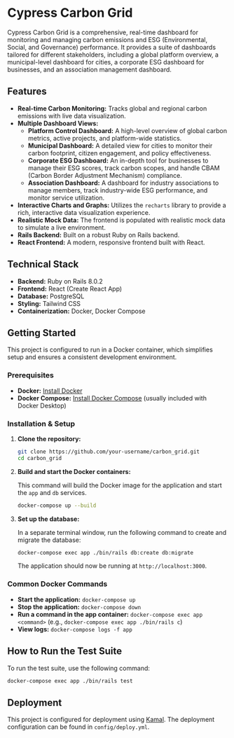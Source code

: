 # Cypress Carbon Grid

Cypress Carbon Grid is a comprehensive, real-time dashboard for monitoring and managing carbon emissions and ESG (Environmental, Social, and Governance) performance. It provides a suite of dashboards tailored for different stakeholders, including a global platform overview, a municipal-level dashboard for cities, a corporate ESG dashboard for businesses, and an association management dashboard.

## Features

- **Real-time Carbon Monitoring:** Tracks global and regional carbon emissions with live data visualization.
- **Multiple Dashboard Views:**
    - **Platform Control Dashboard:** A high-level overview of global carbon metrics, active projects, and platform-wide statistics.
    - **Municipal Dashboard:** A detailed view for cities to monitor their carbon footprint, citizen engagement, and policy effectiveness.
    - **Corporate ESG Dashboard:** An in-depth tool for businesses to manage their ESG scores, track carbon scopes, and handle CBAM (Carbon Border Adjustment Mechanism) compliance.
    - **Association Dashboard:** A dashboard for industry associations to manage members, track industry-wide ESG performance, and monitor service utilization.
- **Interactive Charts and Graphs:** Utilizes the `recharts` library to provide a rich, interactive data visualization experience.
- **Realistic Mock Data:** The frontend is populated with realistic mock data to simulate a live environment.
- **Rails Backend:** Built on a robust Ruby on Rails backend.
- **React Frontend:** A modern, responsive frontend built with React.

## Technical Stack

- **Backend:** Ruby on Rails 8.0.2
- **Frontend:** React (Create React App)
- **Database:** PostgreSQL
- **Styling:** Tailwind CSS
- **Containerization:** Docker, Docker Compose

## Getting Started

This project is configured to run in a Docker container, which simplifies setup and ensures a consistent development environment.

### Prerequisites

- **Docker:** [Install Docker](https://docs.docker.com/get-docker/)
- **Docker Compose:** [Install Docker Compose](https://docs.docker.com/compose/install/) (usually included with Docker Desktop)

### Installation & Setup

1.  **Clone the repository:**

    ```bash
    git clone https://github.com/your-username/carbon_grid.git
    cd carbon_grid
    ```

2.  **Build and start the Docker containers:**

    This command will build the Docker image for the application and start the `app` and `db` services.

    ```bash
    docker-compose up --build
    ```

3.  **Set up the database:**

    In a separate terminal window, run the following command to create and migrate the database:

    ```bash
    docker-compose exec app ./bin/rails db:create db:migrate
    ```

    The application should now be running at `http://localhost:3000`.

### Common Docker Commands

- **Start the application:** `docker-compose up`
- **Stop the application:** `docker-compose down`
- **Run a command in the app container:** `docker-compose exec app <command>` (e.g., `docker-compose exec app ./bin/rails c`)
- **View logs:** `docker-compose logs -f app`

## How to Run the Test Suite

To run the test suite, use the following command:

```bash
docker-compose exec app ./bin/rails test
```

## Deployment

This project is configured for deployment using [Kamal](https://kamal-deploy.org/). The deployment configuration can be found in `config/deploy.yml`.
